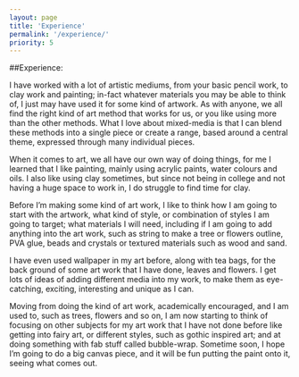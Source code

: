 ```yaml
---
layout: page
title: 'Experience'
permalink: '/experience/'
priority: 5
---
```

##Experience:

I have worked with a lot of artistic mediums, from your basic pencil work, to clay work and painting; in-fact whatever materials you may be able to think of, I just may have used it for some kind of artwork. As with anyone, we all find the right kind of art method that works for us, or you like using more than the other methods. What I love about mixed-media is that I can blend these methods into a single piece or create a range, based around a central theme, expressed through many individual pieces.

When it comes to art, we all have our own way of doing things, for me I learned that I like painting, mainly using acrylic paints, water colours and oils. I also like using clay sometimes, but since not being in college and not having a huge space to work in, I do struggle to find time for clay.

Before I’m making some kind of art work, I like to think how I am going to start with the artwork, what kind of style, or combination of styles I am going to target; what materials I will need, including if I am going to add anything into the art work, such as string to make a tree or flowers outline, PVA glue, beads and crystals or textured materials such as wood and sand.

I have even used wallpaper in my art before, along with tea bags, for the back ground of some art work that I have done, leaves and flowers. I get lots of ideas of adding different media into my work, to make them as eye-catching, exciting, interesting and unique as I can.

Moving from doing the kind of art work, academically encouraged, and I am used to, such as trees, flowers and so on, I am now starting to think of focusing on other subjects for my art work that I have not done before like getting into fairy art, or different styles, such as gothic inspired art; and at doing something with fab stuff called bubble-wrap. Sometime soon, I hope I’m going to do a big canvas piece, and it will be fun putting the paint onto it, seeing what comes out.